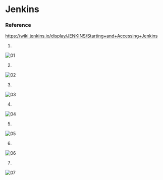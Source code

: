 # Jenkins 

### Reference
https://wiki.jenkins.io/display/JENKINS/Starting+and+Accessing+Jenkins

1. 
![01](https://user-images.githubusercontent.com/24940067/32417649-7a52a9c2-c22a-11e7-878d-60d03bbd45b1.JPG)

2.
![02](https://user-images.githubusercontent.com/24940067/32417665-bf3be904-c22a-11e7-95ac-817c2deea77b.JPG)

3.
![03](https://user-images.githubusercontent.com/24940067/32417670-d80af9fc-c22a-11e7-947e-f0f1638d7fb8.JPG)

4.
![04](https://user-images.githubusercontent.com/24940067/32417675-e9e4fb6e-c22a-11e7-8c41-75133a80de01.JPG)

5.
![05](https://user-images.githubusercontent.com/24940067/32417676-ee111a7e-c22a-11e7-8863-921bd83565cd.JPG)

6.
![06](https://user-images.githubusercontent.com/24940067/32417788-c8d9aba2-c22c-11e7-8314-b087aeab8017.JPG)

7.
![07](https://user-images.githubusercontent.com/24940067/32417840-5773b6e6-c22d-11e7-9eef-6cde6223fb2c.JPG)


